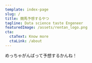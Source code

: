 ```yaml
---
template: index-page
slug: /
title: 競馬予想するやつ
tagline: Data science taste Engeneer
featuredImage: /assets/rentan_logo.png
cta:
  ctaText: Know more
  ctaLink: /about
---
```

めっちゃがんばって予想するかんね！  